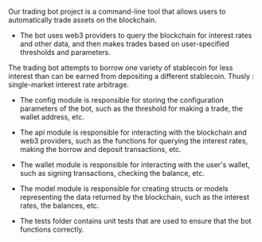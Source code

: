 Our trading bot project is a command-line tool that allows users to automatically trade assets on the blockchain.

* The bot uses web3 providers to query the blockchain for interest rates and other data, and then makes trades based on user-specified thresholds and parameters.

The trading bot attempts to borrow one variety of stablecoin for less interest than can be earned from depositing a different stablecoin.
Thusly : single-market interest rate arbitrage.

* The config module is responsible for storing the configuration parameters of the bot, such as the threshold for making a trade, the wallet address, etc.

* The api module is responsible for interacting with the blockchain and web3 providers, such as the functions for querying the interest rates, making the borrow and deposit transactions, etc.

* The wallet module is responsible for interacting with the user's wallet, such as signing transactions, checking the balance, etc.

* The model module is responsible for creating structs or models representing the data returned by the blockchain, such as the interest rates, the balances, etc.

* The tests folder contains unit tests that are used to ensure that the bot functions correctly.
